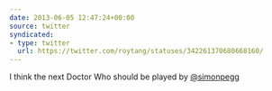 ```yaml
---
date: 2013-06-05 12:47:24+00:00
source: twitter
syndicated:
- type: twitter
  url: https://twitter.com/roytang/statuses/342261370680668160/
---
```


I think the next Doctor Who should be played by [@simonpegg](https://twitter.com/simonpegg/)